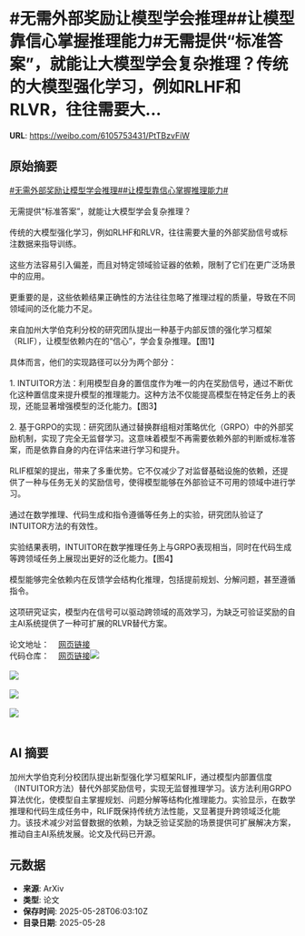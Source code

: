 # #无需外部奖励让模型学会推理##让模型靠信心掌握推理能力#无需提供“标准答案”，就能让大模型学会复杂推理？传统的大模型强化学习，例如RLHF和RLVR，往往需要大...

**URL**: https://weibo.com/6105753431/PtTBzvFiW

## 原始摘要

<a href="https://m.weibo.cn/search?containerid=231522type%3D1%26t%3D10%26q%3D%23%E6%97%A0%E9%9C%80%E5%A4%96%E9%83%A8%E5%A5%96%E5%8A%B1%E8%AE%A9%E6%A8%A1%E5%9E%8B%E5%AD%A6%E4%BC%9A%E6%8E%A8%E7%90%86%23&amp;extparam=%23%E6%97%A0%E9%9C%80%E5%A4%96%E9%83%A8%E5%A5%96%E5%8A%B1%E8%AE%A9%E6%A8%A1%E5%9E%8B%E5%AD%A6%E4%BC%9A%E6%8E%A8%E7%90%86%23" data-hide=""><span class="surl-text">#无需外部奖励让模型学会推理#</span></a><a href="https://m.weibo.cn/search?containerid=231522type%3D1%26t%3D10%26q%3D%23%E8%AE%A9%E6%A8%A1%E5%9E%8B%E9%9D%A0%E4%BF%A1%E5%BF%83%E6%8E%8C%E6%8F%A1%E6%8E%A8%E7%90%86%E8%83%BD%E5%8A%9B%23&amp;extparam=%23%E8%AE%A9%E6%A8%A1%E5%9E%8B%E9%9D%A0%E4%BF%A1%E5%BF%83%E6%8E%8C%E6%8F%A1%E6%8E%A8%E7%90%86%E8%83%BD%E5%8A%9B%23" data-hide=""><span class="surl-text">#让模型靠信心掌握推理能力#</span></a><br><br>无需提供“标准答案”，就能让大模型学会复杂推理？<br><br>传统的大模型强化学习，例如RLHF和RLVR，往往需要大量的外部奖励信号或标注数据来指导训练。<br><br>这些方法容易引入偏差，而且对特定领域验证器的依赖，限制了它们在更广泛场景中的应用。<br><br>更重要的是，这些依赖结果正确性的方法往往忽略了推理过程的质量，导致在不同领域间的泛化能力不足。<br><br>来自加州大学伯克利分校的研究团队提出一种基于内部反馈的强化学习框架（RLIF），让模型依赖内在的“信心”，学会复杂推理。【图1】<br><br>具体而言，他们的实现路径可以分为两个部分：<br><br>1. INTUITOR方法：利用模型自身的置信度作为唯一的内在奖励信号，通过不断优化这种置信度来提升模型的推理能力。这种方法不仅能提高模型在特定任务上的表现，还能显著增强模型的泛化能力。【图3】<br><br>2. 基于GRPO的实现：研究团队通过替换群组相对策略优化（GRPO）中的外部奖励机制，实现了完全无监督学习。这意味着模型不再需要依赖外部的判断或标准答案，而是依靠自身的内在评估来进行学习和提升。<br><br>RLIF框架的提出，带来了多重优势。它不仅减少了对监督基础设施的依赖，还提供了一种与任务无关的奖励信号，使得模型能够在外部验证不可用的领域中进行学习。<br><br>通过在数学推理、代码生成和指令遵循等任务上的实验，研究团队验证了INTUITOR方法的有效性。<br><br>实验结果表明，INTUITOR在数学推理任务上与GRPO表现相当，同时在代码生成等跨领域任务上展现出更好的泛化能力。【图4】<br><br>模型能够完全依赖内在反馈学会结构化推理，包括提前规划、分解问题，甚至遵循指令。<br><br>这项研究证实，模型内在信号可以驱动跨领域的高效学习，为缺乏可验证奖励的自主AI系统提供了一种可扩展的RLVR替代方案。<br><br>论文地址：<a href="https://weibo.cn/sinaurl?u=https%3A%2F%2Farxiv.org%2Fabs%2F2505.19590" data-hide=""><span class="url-icon"><img style="width: 1rem;height: 1rem" src="https://h5.sinaimg.cn/upload/2015/09/25/3/timeline_card_small_web_default.png" referrerpolicy="no-referrer"></span><span class="surl-text">网页链接</span></a><br>代码仓库：<a href="https://weibo.cn/sinaurl?u=https%3A%2F%2Fgithub.com%2Fsunblaze-ucb%2FIntuitor" data-hide=""><span class="url-icon"><img style="width: 1rem;height: 1rem" src="https://h5.sinaimg.cn/upload/2015/09/25/3/timeline_card_small_web_default.png" referrerpolicy="no-referrer"></span><span class="surl-text">网页链接</span></a><img style="" src="https://tvax1.sinaimg.cn/large/006Fd7o3gy1i1v39k68wej30zk0to49n.jpg" referrerpolicy="no-referrer"><br><br><img style="" src="https://tvax2.sinaimg.cn/large/006Fd7o3gy1i1v39ltroaj30qg0duad9.jpg" referrerpolicy="no-referrer"><br><br><img style="" src="https://tvax1.sinaimg.cn/large/006Fd7o3gy1i1v39ozi1fj30zk08jdia.jpg" referrerpolicy="no-referrer"><br><br><img style="" src="https://tvax2.sinaimg.cn/large/006Fd7o3gy1i1v39r1zwzj30i00dwabx.jpg" referrerpolicy="no-referrer"><br><br>

## AI 摘要

加州大学伯克利分校团队提出新型强化学习框架RLIF，通过模型内部置信度（INTUITOR方法）替代外部奖励信号，实现无监督推理学习。该方法利用GRPO算法优化，使模型自主掌握规划、问题分解等结构化推理能力。实验显示，在数学推理和代码生成任务中，RLIF既保持传统方法性能，又显著提升跨领域泛化能力。该技术减少对监督数据的依赖，为缺乏验证奖励的场景提供可扩展解决方案，推动自主AI系统发展。论文及代码已开源。

## 元数据

- **来源**: ArXiv
- **类型**: 论文
- **保存时间**: 2025-05-28T06:03:10Z
- **目录日期**: 2025-05-28
